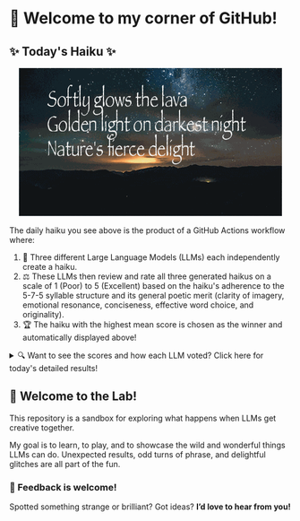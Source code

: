 # 👋 Welcome to my corner of GitHub!

## ✨ Today's Haiku ✨

<p align="center">
  <img src="assets/haiku.gif" alt="Hive Mind - AI Collaboration Concept"/>
</p>

The daily haiku you see above is the product of a GitHub Actions workflow where:

1.  🐝 Three different Large Language Models (LLMs) each independently create a haiku.
2.  ⚖️ These LLMs then review and rate all three generated haikus on a scale of 1 (Poor) to 5 (Excellent) based on the haiku's adherence to the 5-7-5 syllable structure and its general poetic merit (clarity of imagery, emotional resonance, conciseness, effective word choice, and originality).
3.  🏆 The haiku with the highest mean score is chosen as the winner and automatically displayed above!

<details>
<summary>🔍 Want to see the scores and how each LLM voted? Click here for today's detailed results!</summary>

<div id="stats_marker"></div>

| Haiku | Generated By | Rated by `Llama 4 Scout` | Rated by `Llama 3.3` | Rated by `Gemma 2:9B` | Mean Score | Std Dev | Status |
| :---------------------------------------------- | :----------- | :----------------- | :---------------- | :----------------- | :--------- | :--------- | :-------- |
*Softly glows the lava<br>Golden light on darkest night<br>Nature's fierce delight* | Llama 4 Scout | 5 / 5 | 5 / 5 | 4 / 5| 4.67 | 0.5774 | 🏆 Winner |
*Freshly sharpened pencils <br>Graphite scent on eager hands <br>Learning's sharp delight<br><br>Softly worn denim <br>Faded threads on comfortable <br>Memories embedded<br><br>Hidden attic trunk <br>Forgotten stories in the dust <br>Nostalgia's keep* | Llama 3.3 | 4 / 5 | 4 / 5 | 3 / 5| 3.67 | 0.5774 |  |
*Clouds drift on the wind<br>Painting skies in cotton hues<br>Autumn whispers near<br><br>* | Gemma 2:9B | 3 / 5 | 5 / 5 | 3 / 5| 3.67 | 1.1547 |  |
</details>


## 🧪 Welcome to the Lab!

This repository is a sandbox for exploring what happens when LLMs get creative together. 

My  goal is to learn, to play, and to showcase the wild and wonderful things LLMs can do. Unexpected results, odd turns of phrase, and delightful glitches are all part of the fun.

### 💬 Feedback is welcome!

Spotted something strange or brilliant? Got ideas? **I’d love to hear from you!**